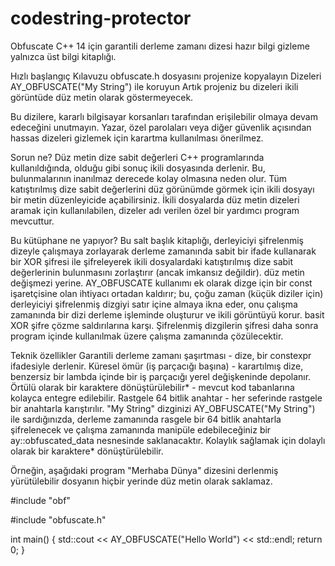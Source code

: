 # codestring-protector
Obfuscate
C++ 14 için garantili derleme zamanı dizesi hazır bilgi gizleme yalnızca üst bilgi kitaplığı.

Hızlı başlangıç ​​Kılavuzu
obfuscate.h dosyasını projenize kopyalayın
Dizeleri AY_OBFUSCATE("My String") ile koruyun
Artık projeniz bu dizeleri ikili görüntüde düz metin olarak göstermeyecek.

Bu dizilere, kararlı bilgisayar korsanları tarafından erişilebilir olmaya devam edeceğini unutmayın. Yazar, özel parolaları veya diğer güvenlik açısından hassas dizeleri gizlemek için karartma kullanılması önerilmez.

Sorun ne?
Düz metin dize sabit değerleri C++ programlarında kullanıldığında, olduğu gibi sonuç ikili dosyasında derlenir. Bu, bulunmalarının inanılmaz derecede kolay olmasına neden olur. Tüm katıştırılmış dize sabit değerlerini düz görünümde görmek için ikili dosyayı bir metin düzenleyicide açabilirsiniz. İkili dosyalarda düz metin dizeleri aramak için kullanılabilen, dizeler adı verilen özel bir yardımcı program mevcuttur.

Bu kütüphane ne yapıyor?
Bu salt başlık kitaplığı, derleyiciyi şifrelenmiş dizeyle çalışmaya zorlayarak derleme zamanında sabit bir ifade kullanarak bir XOR şifresi ile şifreleyerek ikili dosyalardaki katıştırılmış dize sabit değerlerinin bulunmasını zorlaştırır (ancak imkansız değildir). düz metin değişmezi yerine. AY_OBFUSCATE kullanımı ek olarak dizge için bir const işaretçisine olan ihtiyacı ortadan kaldırır; bu, çoğu zaman (küçük diziler için) derleyiciyi şifrelenmiş dizgiyi satır içine almaya ikna eder, onu çalışma zamanında bir dizi derleme işleminde oluşturur ve ikili görüntüyü korur. basit XOR şifre çözme saldırılarına karşı. Şifrelenmiş dizgilerin şifresi daha sonra program içinde kullanılmak üzere çalışma zamanında çözülecektir.

Teknik özellikler
Garantili derleme zamanı şaşırtması - dize, bir constexpr ifadesiyle derlenir.
Küresel ömür (iş parçacığı başına) - karartılmış dize, benzersiz bir lambda içinde bir iş parçacığı yerel değişkeninde depolanır.
Örtülü olarak bir karaktere dönüştürülebilir* - mevcut kod tabanlarına kolayca entegre edilebilir.
Rastgele 64 bitlik anahtar - her seferinde rastgele bir anahtarla karıştırılır.
"My String" dizginizi AY_OBFUSCATE("My String") ile sardığınızda, derleme zamanında rasgele bir 64 bitlik anahtarla şifrelenecek ve çalışma zamanında manipüle edebileceğiniz bir ay::obfuscated_data nesnesinde saklanacaktır. Kolaylık sağlamak için dolaylı olarak bir karaktere* dönüştürülebilir.

Örneğin, aşağıdaki program "Merhaba Dünya" dizesini derlenmiş yürütülebilir dosyanın hiçbir yerinde düz metin olarak saklamaz.

#include "obf"

#include "obfuscate.h"

int main()
{
    std::cout << AY_OBFUSCATE("Hello World") << std::endl;
    return 0;
}
